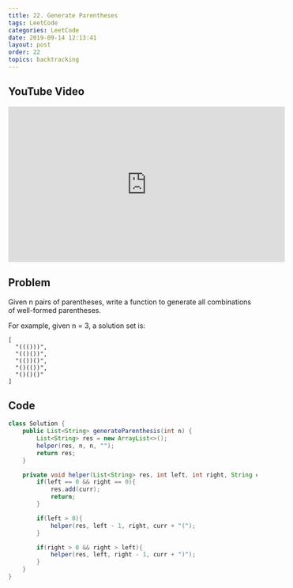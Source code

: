 ```yaml
---
title: 22. Generate Parentheses
tags: LeetCode
categories: LeetCode
date: 2019-09-14 12:13:41
layout: post
order: 22
topics: backtracking
---
```


## YouTube Video

<iframe width="560" height="315" src="https://www.youtube.com/embed/ptYZDPk2bOg" frameborder="0" allow="accelerometer; autoplay; encrypted-media; gyroscope; picture-in-picture" allowfullscreen></iframe>

## Problem

Given n pairs of parentheses, write a function to generate all combinations of well-formed parentheses.

For example, given n = 3, a solution set is:

```
[
  "((()))",
  "(()())",
  "(())()",
  "()(())",
  "()()()"
]
```

## Code

```java
class Solution {
    public List<String> generateParenthesis(int n) {
        List<String> res = new ArrayList<>();
        helper(res, n, n, "");
        return res;
    }

    private void helper(List<String> res, int left, int right, String curr){
        if(left == 0 && right == 0){
            res.add(curr);
            return;
        }

        if(left > 0){
            helper(res, left - 1, right, curr + "(");
        }

        if(right > 0 && right > left){
            helper(res, left, right - 1, curr + ")");
        }
    }
}
```
